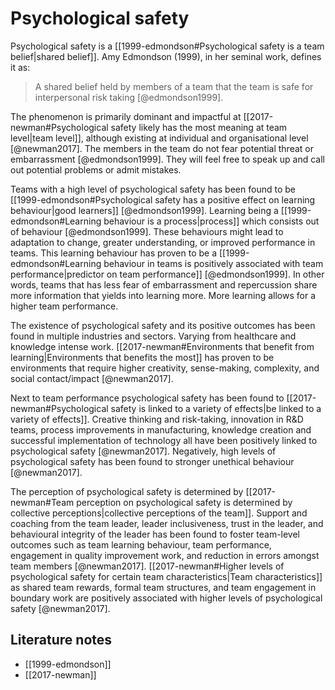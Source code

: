 # Psychological safety

Psychological safety is a [[1999-edmondson#Psychological safety is a team belief|shared belief]]. Amy Edmondson (1999), in her seminal work, defines it as:

> A shared belief held by members of a team that the team is safe for interpersonal risk taking [@edmondson1999].

The phenomenon is primarily dominant and impactful at [[2017-newman#Psychological safety likely has the most meaning at team level|team level]], although existing at individual and organisational level [@newman2017]. The members in the team do not fear potential threat or embarrassment [@edmondson1999]. They will feel free to speak up and call out potential problems or admit mistakes.

Teams with a high level of psychological safety has been found to be [[1999-edmondson#Psychological safety has a positive effect on learning behaviour|good learners]] [@edmondson1999]. Learning being a [[1999-edmondson#Learning behaviour is a process|process]] which consists out of behaviour [@edmondson1999]. These behaviours might lead to adaptation to change, greater understanding, or improved performance in teams. This learning behaviour has proven to be a [[1999-edmondson#Learning behaviour in teams is positively associated with team performance|predictor on team performance]] [@edmondson1999]. In other words, teams that has less fear of embarrassment and repercussion share more information that yields into learning more. More learning allows for a higher team performance.

The existence of psychological safety and its positive outcomes has been found in multiple industries and sectors. Varying from healthcare and knowledge intense work. [[2017-newman#Environments that benefit from learning|Environments that benefits the most]] has proven to be environments that require higher creativity, sense-making, complexity, and social contact/impact [@newman2017].

Next to team performance psychological safety has been found to [[2017-newman#Psychological safety is linked to a variety of effects|be linked to a variety of effects]]. Creative thinking and risk-taking, innovation in R&D teams, process improvements in manufacturing, knowledge creation and successful implementation of technology all have been positively linked to psychological safety [@newman2017]. Negatively, high levels of psychological safety has been found to stronger unethical behaviour [@newman2017].

The perception of psychological safety is determined by [[2017-newman#Team perception on psychological safety is determined by collective perceptions|collective perceptions of the team]]. Support and coaching from the team leader, leader inclusiveness, trust in the leader, and behavioural integrity of the leader has been found to foster team-level outcomes such as team learning behaviour, team performance, engagement in quality improvement work, and reduction in errors amongst team members [@newman2017]. [[2017-newman#Higher levels of psychological safety for certain team characteristics|Team characteristics]] as shared team rewards, formal team structures, and team engagement in boundary work are positively associated with higher levels of psychological safety [@newman2017].

## Literature notes

- [[1999-edmondson]]
- [[2017-newman]]
